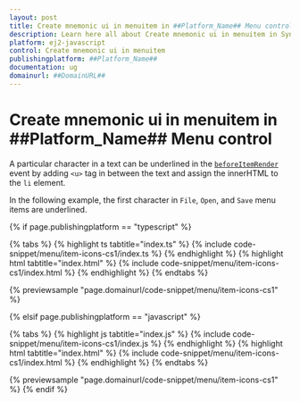 ```yaml
---
layout: post
title: Create mnemonic ui in menuitem in ##Platform_Name## Menu control | Syncfusion
description: Learn here all about Create mnemonic ui in menuitem in Syncfusion ##Platform_Name## Menu control of Syncfusion Essential JS 2 and more.
platform: ej2-javascript
control: Create mnemonic ui in menuitem 
publishingplatform: ##Platform_Name##
documentation: ug
domainurl: ##DomainURL##
---
```


# Create mnemonic ui in menuitem in ##Platform_Name## Menu control

A particular character in a text can be underlined in the [`beforeItemRender`](../../api/menu#beforeitemrender) event by adding `<u>` tag in between the text and assign the innerHTML to the `li` element.

In the following example, the first character in `File`, `Open`, and `Save` menu items are underlined.

{% if page.publishingplatform == "typescript" %}

 {% tabs %}
{% highlight ts tabtitle="index.ts" %}
{% include code-snippet/menu/item-icons-cs1/index.ts %}
{% endhighlight %}
{% highlight html tabtitle="index.html" %}
{% include code-snippet/menu/item-icons-cs1/index.html %}
{% endhighlight %}
{% endtabs %}
        
{% previewsample "page.domainurl/code-snippet/menu/item-icons-cs1" %}

{% elsif page.publishingplatform == "javascript" %}

{% tabs %}
{% highlight js tabtitle="index.js" %}
{% include code-snippet/menu/item-icons-cs1/index.js %}
{% endhighlight %}
{% highlight html tabtitle="index.html" %}
{% include code-snippet/menu/item-icons-cs1/index.html %}
{% endhighlight %}
{% endtabs %}

{% previewsample "page.domainurl/code-snippet/menu/item-icons-cs1" %}
{% endif %}
